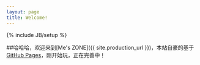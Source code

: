 ```yaml
---
layout: page
title: Welcome!
---
```

{% include JB/setup %}

##哈哈哈，欢迎来到[Me's ZONE]({{ site.production_url }})，本站自豪的基于[GitHub Pages](https://pages.github.com/)，刚开始玩，正在完善中！

<style>
	.row{
		margin:60px 0;
	}
</style>
